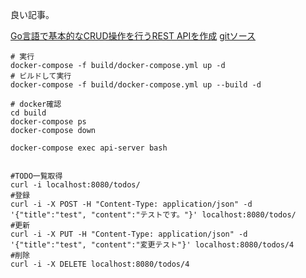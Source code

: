 
良い記事。

[Go言語で基本的なCRUD操作を行うREST APIを作成](https://dev.classmethod.jp/articles/go-sample-rest-api/)
[gitソース](https://github.com/koga456/sample-api)

```
# 実行
docker-compose -f build/docker-compose.yml up -d
# ビルドして実行
docker-compose -f build/docker-compose.yml up --build -d

# docker確認
cd build
docker-compose ps
docker-compose down

docker-compose exec api-server bash


#TODO一覧取得
curl -i localhost:8080/todos/
#登録
curl -i -X POST -H "Content-Type: application/json" -d '{"title":"test", "content":"テストです。"}' localhost:8080/todos/
#更新
curl -i -X PUT -H "Content-Type: application/json" -d '{"title":"test", "content":"変更テスト"}' localhost:8080/todos/4
#削除
curl -i -X DELETE localhost:8080/todos/4
```


